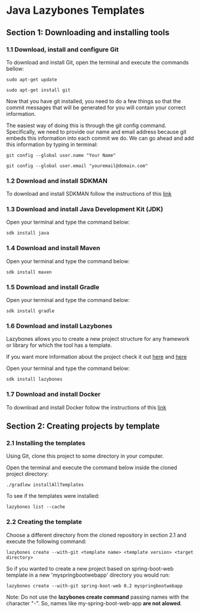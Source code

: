 # Java Lazybones Templates

## Section 1: Downloading and installing tools

### 1.1 Download, install and configure Git

To download and install Git, open the terminal and execute the commands bellow:

`sudo apt-get update`

`sudo apt-get install git`

Now that you have git installed, you need to do a few things so that the commit messages that will be generated for you will contain your correct information.

The easiest way of doing this is through the git config command. Specifically, we need to provide our name and email address because git embeds this information into each commit we do. We can go ahead and add this information by typing in terminal:

`git config --global user.name "Your Name"`

`git config --global user.email "youremail@domain.com"`

### 1.2 Download and install SDKMAN

To download and install SDKMAN follow the instructions of this [link](http://sdkman.io/install.html)

### 1.3 Download and install Java Development Kit (JDK)

Open your terminal and type the command below:

`sdk install java`

### 1.4 Download and install Maven

Open your terminal and type the command below:

`sdk install maven`

### 1.5 Download and install Gradle

Open your terminal and type the command below:

`sdk install gradle`

### 1.6 Download and install Lazybones

Lazybones allows you to create a new project structure for any framework or library for which the tool has a template. 

If you want more information about the project check it out [here](https://github.com/pledbrook/lazybones/) and [here](https://github.com/pledbrook/lazybones/wiki/Template-developers-guide)

Open your terminal and type the command below:

`sdk install lazybones`

### 1.7 Download and install Docker

To download and install Docker follow the instructions of this [link](DOCKERINSTALLATION.md)

## Section 2: Creating projects by template

### 2.1 Installing the templates 

Using Git, clone this project to some directory in your computer.

Open the terminal and execute the command below inside the cloned  project directory:

`./gradlew installAllTemplates`

To see if the templates were installed:

`lazybones list --cache`

### 2.2 Creating the template

Choose a different directory from the cloned repository in section 2.1 and execute the following command:

`lazybones create --with-git <template name> <template version> <target directory>`

So if you wanted to create a new project based on spring-boot-web template in a new 'myspringbootwebapp' directory you would run:

`lazybones create --with-git spring-boot-web 0.2 myspringbootwebapp`

Note: Do not use the **lazybones create command** passing names with the character "-". So, names like my-spring-boot-web-app **are not alowed**.